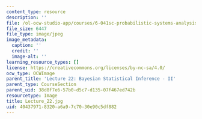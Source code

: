```yaml
---
content_type: resource
description: ''
file: /ol-ocw-studio-app/courses/6-041sc-probabilistic-systems-analysis-and-applied-probability-fall-2013/404379718320a6a97c7030e90c5df882_Lecture_22.jpg
file_size: 6447
file_type: image/jpeg
image_metadata:
  caption: ''
  credit: ''
  image-alt: ''
learning_resource_types: []
license: https://creativecommons.org/licenses/by-nc-sa/4.0/
ocw_type: OCWImage
parent_title: 'Lecture 22: Bayesian Statistical Inference - II'
parent_type: CourseSection
parent_uid: 38d8f7e6-57b0-d5c7-d135-07f467ed742b
resourcetype: Image
title: Lecture_22.jpg
uid: 40437971-8320-a6a9-7c70-30e90c5df882
---
```

